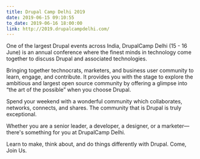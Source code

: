 ```yaml
---
title: Drupal Camp Delhi 2019
date: 2019-06-15 09:10:55
to_date: 2019-06-16 18:00:00
link: http://2019.drupalcampdelhi.com/
---
```


One of the largest Drupal events across India, DrupalCamp Delhi (15 - 16 June) is an annual conference where the finest minds in technology come together to discuss Drupal and associated technologies. 

Bringing together technocrats, marketers, and business user community to learn, engage, and contribute. It provides you with the stage to explore the ambitious and largest open source community by offering a glimpse into “the art of the possible” when you choose Drupal.

Spend your weekend with a wonderful community which collaborates, networks, connects, and shares. The community that is Drupal is truly exceptional.

Whether you are a senior leader, a developer, a designer, or a marketer—there's something for you at DrupalCamp Delhi. 

Learn to make, think about, and do things differently with Drupal. Come, Join Us.
